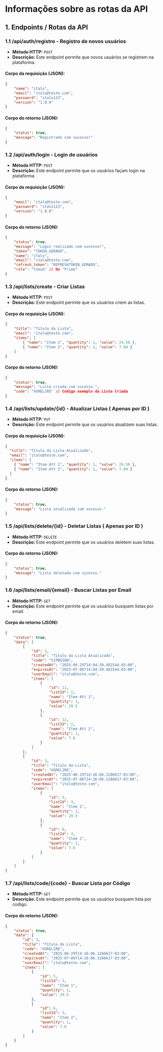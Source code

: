 
# Informações sobre as rotas da API

## 1. **Endpoints / Rotas da API**

### 1.1 **/api/auth/registro** - Registro de novos usuários

- **Método HTTP:** `POST`
- **Descrição:** Este endpoint permite que novos usuários se registrem na plataforma.
  
#### Corpo da requisição (JSON):
```json
{
    "name": "italo",
    "email": "italo@teste.com",
    "password": "italo123",
    "version": "1.0.0"
}
```

#### Corpo do retorno (JSON):
```json
{
    "status": true,
    "message": "Registrado com sucesso!"
}
```

### 1.2 **/api/auth/login** - Login de usuários

- **Método HTTP:** `POST`
- **Descrição:** Este endpoint permite que os usuários façam login na plataforma.
  
#### Corpo da requisição (JSON):
```json
{
    "email": "italo@teste.com",
    "password": "italo123",
    "version": "1.0.0"
}
```

#### Corpo do retorno (JSON):
```json
{
    "status": true,
    "message": "Login realizado com sucesso!",
    "token": "TOKEN_GERADO",
    "name": "italo",
    "email": "italo@teste.com",
    "refresh_token": "REFRESHTOKEN_GERADO",
    "role": "Comum" // Ou "Prime"
}
```

### 1.3 **/api/lists/create** - Criar Listas

- **Método HTTP:** `POST`
- **Descrição:** Este endpoint permite que os usuários criem as listas.
  
#### Corpo da requisição (JSON):
```json
{
    "title": "Titulo da Lista",
    "email": "italo@teste.com",
    "items": [
        { "name": "Item 1", "quantity": 1, "value": 29.50 },
        { "name": "Item 2", "quantity": 1, "value": 7.60 }
    ]
}
```

#### Corpo do retorno (JSON):
```json
{
    "status": true,
    "message": "Lista criada com sucesso.",
    "code": "XGREL1RE" // Codigo exemplo da Lista Criada
}
```

### 1.4 **/api/lists/update/{id}** - Atualizar Listas ( Apenas por ID )

- **Método HTTP:** `PUT`
- **Descrição:** Este endpoint permite que os usuários atualizem suas listas.
  
#### Corpo da requisição (JSON):
```json
{
  "title": "Titulo da Lista Atualizado",
  "email": "italo@teste.com",
  "items": [
    { "name": "Item Att 1", "quantity": 1, "value": 29.50 },
    { "name": "Item Att 2", "quantity": 1, "value": 7.60 }
  ]
}
```

#### Corpo do retorno (JSON):
```json
{
    "status": true,
    "message": "Lista atualizada com sucesso."
}
```

### 1.5 **/api/lists/delete/{id}** - Deletar Listas ( Apenas por ID )

- **Método HTTP:** `DELETE`
- **Descrição:** Este endpoint permite que os usuários deletem suas listas.

#### Corpo do retorno (JSON):
```json
{
    "status": true,
    "message": "Lista deletada com sucesso."
}
```

### 1.6 **/api/lists/email/{email}** - Buscar Listas por Email

- **Método HTTP:** `GET`
- **Descrição:** Este endpoint permite que os usuários busquem listas por email.

#### Corpo do retorno (JSON):
```json
{
    "status": true,
    "data": [
        {
            "id": 2,
            "title": "Titulo da Lista Atualizado",
            "code": "51PBG58N",
            "createdAt": "2025-06-29T14:04:39.481544-03:00",
            "expiresAt": "2025-07-06T14:04:39.481544-03:00",
            "userEmail": "italo@teste.com",
            "items": [
                {
                    "id": 11,
                    "listId": 2,
                    "name": "Item Att 1",
                    "quantity": 1,
                    "value": 29.5
                },
                {
                    "id": 12,
                    "listId": 2,
                    "name": "Item Att 2",
                    "quantity": 1,
                    "value": 7.6
                }
            ]
        },
        {
            "id": 3,
            "title": "Titulo da Lista",
            "code": "XGREL1RE",
            "createdAt": "2025-06-29T14:16:06.1286617-03:00",
            "expiresAt": "2025-07-06T14:16:06.1286617-03:00",
            "userEmail": "italo@teste.com",
            "items": [
                {
                    "id": 5,
                    "listId": 3,
                    "name": "Item 1",
                    "quantity": 1,
                    "value": 29.5
                },
                {
                    "id": 6,
                    "listId": 3,
                    "name": "Item 2",
                    "quantity": 1,
                    "value": 7.6
                }
            ]
        }
    ]
}
```

### 1.7 **/api/lists/code/{code}** - Buscar Lista por Código

- **Método HTTP:** `GET`
- **Descrição:** Este endpoint permite que os usuários busquem lista por codigo.

#### Corpo do retorno (JSON):
```json
{
    "status": true,
    "data": {
        "id": 3,
        "title": "Titulo da Lista",
        "code": "XGREL1RE",
        "createdAt": "2025-06-29T14:16:06.1286617-03:00",
        "expiresAt": "2025-07-06T14:16:06.1286617-03:00",
        "userEmail": "italo@teste.com",
        "items": [
            {
                "id": 5,
                "listId": 3,
                "name": "Item 1",
                "quantity": 1,
                "value": 29.5
            },
            {
                "id": 6,
                "listId": 3,
                "name": "Item 2",
                "quantity": 1,
                "value": 7.6
            }
        ]
    }
}
```